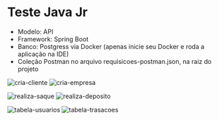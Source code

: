 # Teste Java Jr

- Modelo: API
- Framework: Spring Boot
- Banco: Postgress via Docker (apenas inicie seu Docker e roda a aplicação na IDE)
- Coleção Postman no arquivo requisicoes-postman.json, na raiz do projeto


![cria-cliente](https://github.com/CarlosEReis/teste-java-jr/assets/12797559/876de76a-7451-4ff3-bfc0-eac607716cd3)
![cria-empresa](https://github.com/CarlosEReis/teste-java-jr/assets/12797559/74fc4a2a-e78f-47e7-878f-7167dcaefd43)

![realiza-saque](https://github.com/CarlosEReis/teste-java-jr/assets/12797559/3710b8cd-a3be-4d2c-8ea8-78af7de98bfe)
![realiza-deposito](https://github.com/CarlosEReis/teste-java-jr/assets/12797559/66374e68-6963-4c83-8f1a-2b14e84b229f)

![tabela-usuarios](https://github.com/CarlosEReis/teste-java-jr/assets/12797559/c69bc3d9-5cf5-4160-b1d8-6a5904946844)
![tabela-trasacoes](https://github.com/CarlosEReis/teste-java-jr/assets/12797559/57ec6356-c062-485c-9b7c-082300fd50d5)


